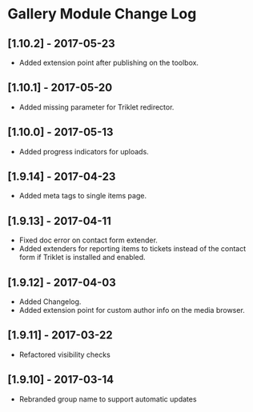 
# Gallery Module Change Log

## [1.10.2] - 2017-05-23

- Added extension point after publishing on the toolbox.

## [1.10.1] - 2017-05-20

- Added missing parameter for Triklet redirector.

## [1.10.0] - 2017-05-13

- Added progress indicators for uploads.

## [1.9.14] - 2017-04-23

- Added meta tags to single items page.

## [1.9.13] - 2017-04-11

- Fixed doc error on contact form extender.
- Added extenders for reporting items to tickets instead of the contact form
  if Triklet is installed and enabled.

## [1.9.12] - 2017-04-03

- Added Changelog.
- Added extension point for custom author info on the media browser.

## [1.9.11] - 2017-03-22

- Refactored visibility checks

## [1.9.10] - 2017-03-14

- Rebranded group name to support automatic updates
